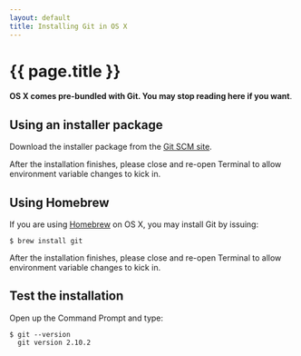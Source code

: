 ```yaml
---
layout: default
title: Installing Git in OS X
---
```


# {{ page.title }}

**OS X comes pre-bundled with Git. You may stop reading here if you want**.  

## Using an installer package
Download the installer package from the [Git SCM site](https://git-scm.com/download/mac). 

After the installation finishes, please close and re-open Terminal to allow environment variable changes to kick in.

## Using Homebrew

If you are using [Homebrew](http://brew.sh) on OS X, you may install Git by issuing:

    $ brew install git 

After the installation finishes, please close and re-open Terminal to allow environment variable changes to kick in.

## Test the installation

Open up the Command Prompt and type:

    $ git --version
      git version 2.10.2


